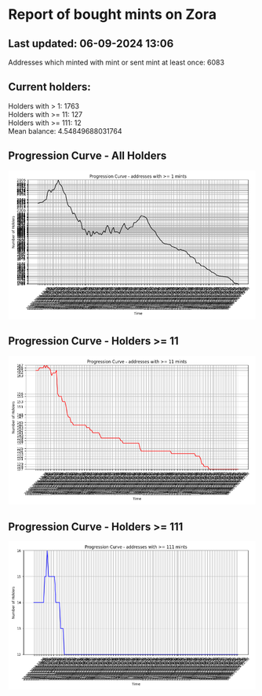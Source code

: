 # Report of bought mints on Zora
## Last updated: 06-09-2024 13:06
Addresses which minted with mint or sent mint at least once: 6083

## Current holders:
Holders with > 1: 1763  
Holders with >= 11: 127  
Holders with >= 111: 12  
Mean balance: 4.54849688031764  

## Progression Curve - All Holders
![addresses with >= 1 mint](progression_curve_all.png)
## Progression Curve - Holders >= 11
![addresses with >= 11 mints](progression_curve_gt_11.png)
## Progression Curve - Holders >= 111
![addresses with >= 111 mints](progression_curve_gt_111.png)
